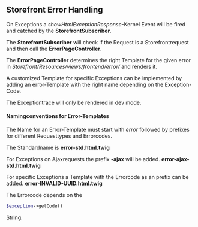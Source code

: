Storefront Error Handling
-------------------------

On Exceptions a *showHtmlExceptionResponse*-Kernel Event will be fired and catched by the **StorefrontSubscriber**.

The **StorefrontSubscriber** will check if the Request is a Storefrontrequest and then call the **ErrorPageController**.

The **ErrorPageController** determines the right Template for the given error in *Storefront/Resources/views/frontend/error/* and renders it.

A customized Template for specific Exceptions can be implemented by adding an error-Template with the right name depending on the Exception-Code.

The Exceptiontrace will only be rendered in dev mode.

#### Namingconventions for Error-Templates

The Name for an Error-Template must start with *error* followed by prefixes for different Requesttypes and Errorcodes.

The Standardname is **error-std.html.twig**

For Exceptions on Ajaxrequests the prefix **-ajax** will be added. **error-ajax-std.html.twig**

For specific Exceptions a Template with the Errorcode as an prefix can be added. **error-INVALID-UUID.html.twig**

The Errorcode depends on the 
```php 
$exception->getCode()
``` 
String. 
 


